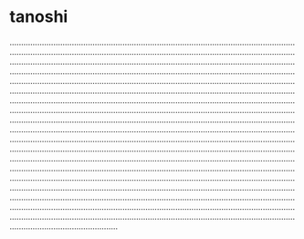 # tanoshi
...................................................................................................................................................................................................................................................................................................................................................................................................................................................................................................................................................................................................................................................................................................................................................................................................................................................................................................................................................................................................................................................................................................................................................................................................................................................................................................................................................................................................................................................................................................................................................................................................................................................................................................................................................................................................................................................................................................................................................................................................................................................................................................................................................................................................................................................................................................................................................................................................................................................................................................
